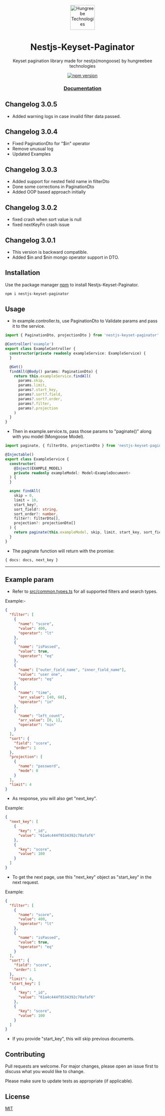 <div align=center>

<img src="https://raw.githubusercontent.com/Hungreebee-Technologies/Nestjs-Keyset-Paginator/master/.github/assets/Hungrebee-Logo.png" alt="Hungreebe Technologies" height="80"/>

# Nestjs-Keyset-Paginator

Keyset pagination library made for nestjs(mongoose) by hungreebee technologies

[![npm version](https://badge.fury.io/js/nestjs-keyset-paginator.svg)](https://www.npmjs.com/package/nestjs-keyset-paginator)

### [Documentation](https://hungreebee-technologies.github.io/Nestjs-Keyset-Paginator/)

</div>

## Changelog 3.0.5
- Added warning logs in case invalid filter data passed.

## Changelog 3.0.4
- Fixed PaginationDto for "$in" operator
- Remove unusual log
- Updated Examples

## Changelog 3.0.3
- Added support for nested field name in filterDto
- Done some corrections in PaginationDto
- Added OOP based approach initially

## Changelog 3.0.2
- fixed crash when sort value is null
- fixed nextKeyFn crash issue

## Changelog 3.0.1
- This version is backward compatible.
- Added $in and $nin mongo operator support in DTO.

## Installation

Use the package manager [npm](npmjs.com/package/nestjs-keyset-paginator) to install Nestjs-Keyset-Paginator.

```bash
npm i nestjs-keyset-paginator
```

## Usage

- In example.controller.ts, use PaginationDto to Validate params and pass it to the service.

```typescript
import { PaginationDto, projectionDto } from 'nestjs-keyset-paginator'

@Controller('example')
export class ExampleController {
  constructor(private readonly exampleService: ExampleService) {
  }

  @Get()
  findAll(@Body() params: PaginationDto) {
    return this.exampleService.findAll(
      params.skip,
      params.limit,
      params?.start_key,
      params?.sort?.field,
      params?.sort?.order,
      params?.filter,
      params?.projection
    )
  }
}
```

- Then in example.service.ts, pass those params to "paginate()" along with you model (Mongoose Model).

```typescript
import paginate, { filterDto, projectionDto } from 'nestjs-keyset-paginator'

@Injectable()
export class ExampleService {
  constructor(
    @Inject(EXAMPLE_MODEL)
    private readonly exampleModel: Model<ExampleDocument>
  ) {
  }

  async findAll(
    skip = 0,
    limit = 10,
    start_key?,
    sort_field?: string,
    sort_order?: number,
    filter?: filterDto[],
    projection?: projectionDto[]
  ) {
    return paginate(this.exampleModel, skip, limit, start_key, sort_field, sort_order, filter, projection)
  }
}
```

- The paginate function will return with the promise:

```
{ docs: docs, next_key }
```

---

## Example param

- Refer to [src/common.types.ts](https://github.com/Hungreebee-Technologies/Nestjs-Keyset-Paginator/blob/master/src/common.types.ts)
for all supported filters and search types.

Example:-

```json
{
  "filter": [
    {
      "name": "score",
      "value": 400,
      "operator": "lt"
    },
    {
      "name": "isPassed",
      "value": true,
      "operator": "eq"
    },
    {
      "name": ["outer_field_name", "inner_field_name"],
      "value": "user one",
      "operator": "eq"
    },
    {
      "name": "time",
      "arr_value": [40, 60],
      "operator": "in"
    },
    {
      "name": "left_count",
      "arr_value": [0, 1],
      "operator": "nin"
    }
  ],
  "sort": {
    "field": "score",
    "order": 1
  },
  "projection": [
    {
      "name": "password",
      "mode": 0
    }
  ],
  "limit": 4
}
```

- As response, you will also get "next_key".

Example:

```json
{
  "next_key": [
    {
      "key": "_id",
      "value": "61a4c444f9534392c70afaf6"
    },
    {
      "key": "score",
      "value": 100
    }
  ]
}
```

- To get the next page, use this "next_key" object as "start_key" in the next request.

Example:

```json
{
  "filter": [
    {
      "name": "score",
      "value": 400,
      "operator": "lt"
    },
    {
      "name": "isPassed",
      "value": true,
      "operator": "eq"
    }
  ],
  "sort": {
    "field": "score",
    "order": 1
  },
  "limit": 4,
  "start_key": [
    {
      "key": "_id",
      "value": "61a4c444f9534392c70afaf6"
    },
    {
      "key": "score",
      "value": 100
    }
  ]
}
```

- If you provide "start_key", this will skip previous documents.

## Contributing

Pull requests are welcome. For major changes, please open an issue first to discuss what you would like to change.

Please make sure to update tests as appropriate (if applicable).

## License

[MIT](https://choosealicense.com/licenses/mit/)
